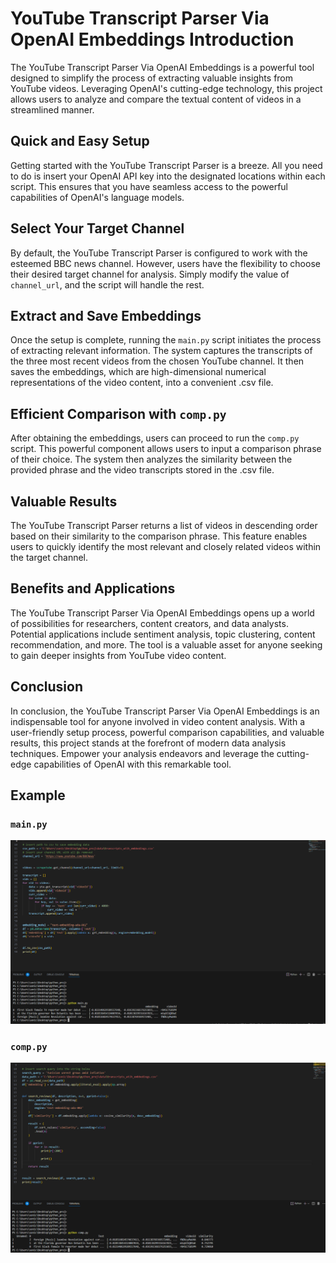 # YouTube Transcript Parser Via OpenAI Embeddings Introduction
The YouTube Transcript Parser Via OpenAI Embeddings is a powerful tool designed to simplify the process of extracting valuable insights from YouTube videos. Leveraging OpenAI's cutting-edge technology, this project allows users to analyze and compare the textual content of videos in a streamlined manner.

## Quick and Easy Setup
Getting started with the YouTube Transcript Parser is a breeze. All you need to do is insert your OpenAI API key into the designated locations within each script. This ensures that you have seamless access to the powerful capabilities of OpenAI's language models.

## Select Your Target Channel
By default, the YouTube Transcript Parser is configured to work with the esteemed
BBC news channel. However, users have the flexibility to choose their desired
target channel for analysis. Simply modify the value of ```channel_url```, and the script will handle the rest.

## Extract and Save Embeddings
Once the setup is complete, running the ```main.py``` script initiates the process of extracting relevant information. The system captures the transcripts of the three most recent videos from the chosen YouTube channel. It then saves the embeddings, which are high-dimensional numerical representations of the video content, into a convenient .csv file.

## Efficient Comparison with ```comp.py```
After obtaining the embeddings,
users can proceed to run the ```comp.py```
script. This powerful component allows
users to input a comparison phrase of their choice.
The system then analyzes the similarity between
the provided phrase and the video transcripts
stored in the .csv file.

## Valuable Results
The YouTube Transcript Parser returns a list of videos in descending order based on their similarity to the comparison phrase. This feature enables users to quickly identify the most relevant and closely related videos within the target channel.

## Benefits and Applications
The YouTube Transcript Parser Via OpenAI Embeddings opens up a world of possibilities for researchers, content creators, and data analysts. Potential applications include sentiment analysis, topic clustering, content recommendation, and more. The tool is a valuable asset for anyone seeking to gain deeper insights from YouTube video content.

## Conclusion
In conclusion, the YouTube Transcript Parser Via OpenAI Embeddings is an indispensable tool for anyone involved in video content analysis. With a user-friendly setup process, powerful comparison capabilities, and valuable results, this project stands at the forefront of modern data analysis techniques. Empower your analysis endeavors and leverage the cutting-edge capabilities of OpenAI with this remarkable tool.

## Example
### ```main.py```
![Screenshot 2023-08-01 020731.png](images%2FScreenshot%202023-08-01%20020731.png)
### ```comp.py```
![Screenshot 2023-08-01 021208.png](images%2FScreenshot%202023-08-01%20021208.png)